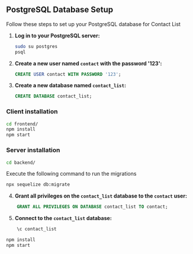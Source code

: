 ## PostgreSQL Database Setup
Follow these steps to set up your PostgreSQL database for Contact List
1. **Log in to your PostgreSQL server:**
    ```bash
    sudo su postgres
    psql
    ```
2. **Create a new user named `contact` with the password '123':**
    ```sql
    CREATE USER contact WITH PASSWORD '123';   
3. **Create a new database named `contact_list`:**
    ```sql
    CREATE DATABASE contact_list;
    ```
### Client installation
```bash
cd frontend/
npm install
npm start
```
### Server installation
```bash
cd backend/
```
Execute the following command to run the migrations
```bash
npx sequelize db:migrate
```

4. **Grant all privileges on the `contact_list` database to the `contact` user:**

```sql
    GRANT ALL PRIVILEGES ON DATABASE contact_list TO contact;
```

5. **Connect to the `contact_list` database:**

```sql
    \c contact_list
```
```bash
npm install
npm start
```